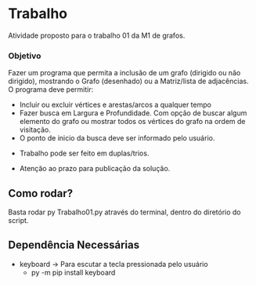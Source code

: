 # Trabalho
Atividade proposto para o trabalho 01 da M1 de grafos.
### Objetivo
Fazer um programa que permita a inclusão de um grafo (dirigido ou não dirigido), mostrando o Grafo (desenhado) ou a Matriz/lista de adjacências.
O programa deve permitir:
- Incluir ou excluir vértices e arestas/arcos a qualquer tempo
- Fazer busca em Largura e Profundidade. Com opção de buscar algum elemento do grafo ou mostrar todos os vértices do grafo na ordem de visitação.
- O ponto de inicio da busca deve ser informado pelo usuário.

* Trabalho pode ser feito em duplas/trios.

* Atenção ao prazo para publicação da solução.

## Como rodar?
Basta rodar py Trabalho01.py através do terminal, dentro do diretório do script.

## Dependência Necessárias
* keyboard -> Para escutar a tecla pressionada pelo usuário
    - py -m pip install keyboard